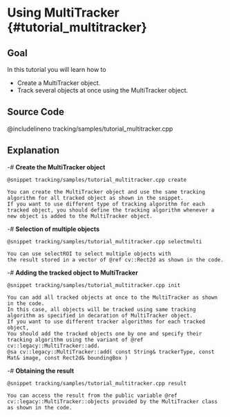 Using MultiTracker {#tutorial_multitracker}
==================

Goal
----

In this tutorial you will learn how to

-   Create a MultiTracker object.
-   Track several objects at once using the MultiTracker object.

Source Code
-----------

@includelineno tracking/samples/tutorial_multitracker.cpp

Explanation
-----------

-#  **Create the MultiTracker object**

    @snippet tracking/samples/tutorial_multitracker.cpp create

    You can create the MultiTracker object and use the same tracking algorithm for all tracked object as shown in the snippet.
    If you want to use different type of tracking algorithm for each tracked object, you should define the tracking algorithm whenever a new object is added to the MultiTracker object.

-#  **Selection of multiple objects**

    @snippet tracking/samples/tutorial_multitracker.cpp selectmulti

    You can use selectROI to select multiple objects with
    the result stored in a vector of @ref cv::Rect2d as shown in the code.

-#  **Adding the tracked object to MultiTracker**

    @snippet tracking/samples/tutorial_multitracker.cpp init

    You can add all tracked objects at once to the MultiTracker as shown in the code.
    In this case, all objects will be tracked using same tracking algorithm as specified in decaration of MultiTracker object.
    If you want to use different tracker algorithms for each tracked object,
    You should add the tracked objects one by one and specify their tracking algorithm using the variant of @ref cv::legacy::MultiTracker::add.
    @sa cv::legacy::MultiTracker::add( const String& trackerType, const Mat& image, const Rect2d& boundingBox )

-#  **Obtaining the result**

    @snippet tracking/samples/tutorial_multitracker.cpp result

    You can access the result from the public variable @ref cv::legacy::MultiTracker::objects provided by the MultiTracker class as shown in the code.
